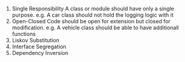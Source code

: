 1. Single Responsibility
	A class or module should have only a single purpose. e.g. A car class should not hold the logging logic with it
2. Open-Closed
	Code should be open for extension but closed for modification. e.g. A vehicle class should be able to have additionall functions 
3. Liskov Substitution
4. Interface Segregation
5. Dependency Inversion

